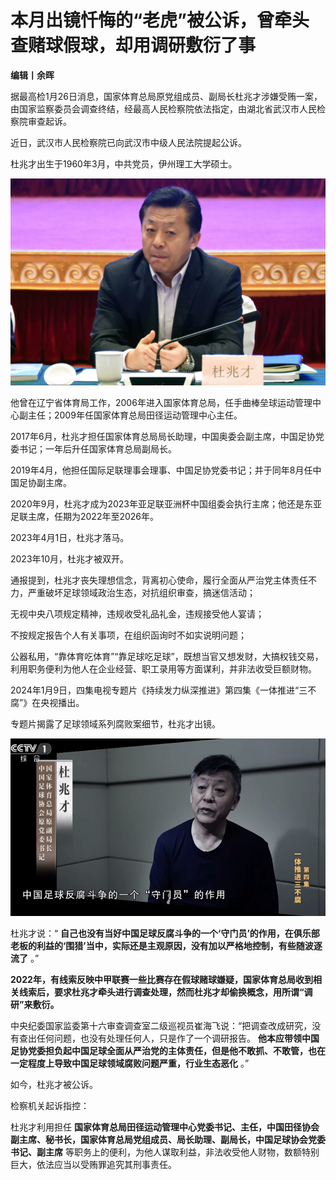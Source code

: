 # 本月出镜忏悔的“老虎”被公诉，曾牵头查赌球假球，却用调研敷衍了事

**编辑丨余晖**

据最高检1月26日消息，国家体育总局原党组成员、副局长杜兆才涉嫌受贿一案，由国家监察委员会调查终结，经最高人民检察院依法指定，由湖北省武汉市人民检察院审查起诉。

近日，武汉市人民检察院已向武汉市中级人民法院提起公诉。

杜兆才出生于1960年3月，中共党员，伊州理工大学硕士。

![541010bc5fc60a9c193a5a3cea217f85.jpg](https://raw.githubusercontent.com/qqhsx/qqnews_image/main/2024/01/26/本月出镜忏悔的“老虎”被公诉，曾牵头查赌球假球，却用调研敷衍了事/541010bc5fc60a9c193a5a3cea217f85.jpg)

他曾在辽宁省体育局工作，2006年进入国家体育总局，任手曲棒垒球运动管理中心副主任；2009年任国家体育总局田径运动管理中心主任。

2017年6月，杜兆才担任国家体育总局局长助理，中国奥委会副主席，中国足协党委书记；一年后升任国家体育总局副局长。

2019年4月，他担任国际足联理事会理事、中国足协党委书记；并于同年8月任中国足协副主席。

2020年9月，杜兆才成为2023年亚足联亚洲杯中国组委会执行主席；他还是东亚足联主席，任期为2022年至2026年。

2023年4月1日，杜兆才落马。

2023年10月，杜兆才被双开。

通报提到，杜兆才丧失理想信念，背离初心使命，履行全面从严治党主体责任不力，严重破坏足球领域政治生态，对抗组织审查，搞迷信活动；

无视中央八项规定精神，违规收受礼品礼金，违规接受他人宴请；

不按规定报告个人有关事项，在组织函询时不如实说明问题；

公器私用，“靠体育吃体育”“靠足球吃足球”，既想当官又想发财，大搞权钱交易，利用职务便利为他人在企业经营、职工录用等方面谋利，并非法收受巨额财物。

2024年1月9日，四集电视专题片《持续发力纵深推进》第四集《一体推进“三不腐”》在央视播出。

专题片揭露了足球领域系列腐败案细节，杜兆才出镜。

![6a0f6da24b051f2c25ee3b5478ecb0cb.jpg](https://raw.githubusercontent.com/qqhsx/qqnews_image/main/2024/01/26/本月出镜忏悔的“老虎”被公诉，曾牵头查赌球假球，却用调研敷衍了事/6a0f6da24b051f2c25ee3b5478ecb0cb.jpg)

杜兆才说：“
**自己也没有当好中国足球反腐斗争的一个‘守门员’的作用，在俱乐部老板的利益的‘围猎’当中，实际还是主观原因，没有加以严格地控制，有些随波逐流了** 。”

**2022年，有线索反映中甲联赛一些比赛存在假球赌球嫌疑，国家体育总局收到相关线索后，要求杜兆才牵头进行调查处理，然而杜兆才却偷换概念，用所谓“调研”来敷衍。**

中央纪委国家监委第十六审查调查室二级巡视员崔海飞说：“把调查改成研究，没有查出任何问题，也没有处理任何人，只是作了一个调研报告。
**他本应带领中国足协党委担负起中国足球全面从严治党的主体责任，但是他不敢抓、不敢管，也在一定程度上导致中国足球领域腐败问题严重，行业生态恶化** 。”

如今，杜兆才被公诉。

检察机关起诉指控：

杜兆才利用担任
**国家体育总局田径运动管理中心党委书记、主任，中国田径协会副主席、秘书长，国家体育总局党组成员、局长助理、副局长，中国足球协会党委书记、副主席**
等职务上的便利，为他人谋取利益，非法收受他人财物，数额特别巨大，依法应当以受贿罪追究其刑事责任。

